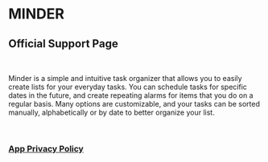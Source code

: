 # MINDER
## Official Support Page

&nbsp;
&nbsp;

Minder is a simple and intuitive task organizer that allows you to easily create lists for your everyday tasks.  You can schedule tasks for specific dates in the future, and create repeating alarms for items that you do on a regular basis.  Many options are customizable, and your tasks can be sorted manually, alphabetically or by date to better organize your list.

&nbsp;
&nbsp;

### [App Privacy Policy](https://wattholm.github.io/apps/minder/privacy)

&nbsp;
